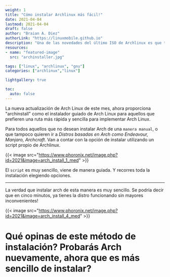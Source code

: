 ```yaml
---
weight: 1
title: "Cómo instalar Archlinux más fácil!"
date: 2021-04-04
lastmod: 2021-04-04
draft: false
author: "Braian A. Diez"
authorLink: "https://linuxmobile.github.io"
description: "Una de las novedades del último ISO de Archlinux es que trae un script para instalar más sencillo"
resources:
- name: "featured-image"
  src: "archinstaller.jpg"

tags: ["linux", "archlinux", "gnu"]
categories: ["archlinux","linux"]

lightgallery: true

toc:
  auto: false
---
```


La nueva actualización de Arch Linux de este mes, ahora proporciona "archinstall" como el instalador guiado de Arch Linux para aquellos que prefieren una ruta más rápida y sencilla para implementar Arch Linux.

<!--more-->


Para todos aquellos que no desean instalar Arch de una `manera manual`, o que tampoco quieren ir a _Distros basadas en Arch como Endeavour, Manjaro, Archcraft_. Van a contar con la opción de instalar utilizando un script propio de Archlinux.

{{< image src="https://www.phoronix.net/image.php?id=2021&image=arch_install_1_med" >}}

El `script` es muy sencillo, viene de manera guiada. Y recorres toda la instalación elegiendo opciones. 

---

La verdad que instalar arch de esta manera es muy sencillo. Se podría decir que en cinco minutos, ya tienes la distro funcionando sin mayores inconvenientes!

{{< image src="https://www.phoronix.net/image.php?id=2021&image=arch_install_4_med" >}}


# Qué opinas de este método de instalación? Probarás Arch nuevamente, ahora que es más sencillo de instalar?
